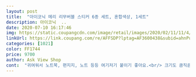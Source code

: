 ```yaml
---
layout: post 
title:  "아이코닉 메리 리무버블 스티커 6종 세트, 혼합색상, 1세트" 
description: 아이코닉  ..
date: 2020-07-10 16:17:46 
img: https://static.coupangcdn.com/image/retail/images/2020/02/11/11/4/22324222-3d06-47e7-aff0-21749f1c463d.jpg 
linkUrl: https://link.coupang.com/re/AFFSDP?lptag=AF3600438&subid=ahnPublicAsk&pageKey=1262646444&itemId=2263941505&vendorItemId=70261188181&traceid=V0-113-d1af4571fd8caf79 
categories: [1021] 
color: FF1744 
price: 9700 
author: Ask View Shop 
cont:  "귀여워서 노트북, 편지지, 노트 등등 여기저기 붙이기 좋아요.<br/> 크기도 큼직큼직해서 특히 노트북이나 태블릿에 꾸미면 예쁜 것 같습니다.<br/> 뗐을 때 자국이 안나고 깔끔하지만, 그만큼 접착력이 약해서 다시 붙일 때는 덜 잘 붙는게 아쉽네요!<br/>그래도 끈끈이가 남거나 하진 않습니다<br/>깔끔하니 좋습니다 왜케 귀여운가요<br/>떼면서 구겨지기 때문에 재사용은 안 되겠더라구요<br/>맘 가는 대로 막 갖다 붙이면 되니 좋아요<br/>아 혹시 떼었다가 다시 붙일 수 있을까싶었는데<br/>아이패드 마구마구 꾸며주었어요<br/>완전 귀엽슴다 뗏다 붙였다 뗏다 붙였다<br/>한봉지까면 오롯이 다 붙입니다 아주 찰떡이예여<br/>행복합니다<br/>흑흑 넘 귀여워요<br/>" 
---
```

